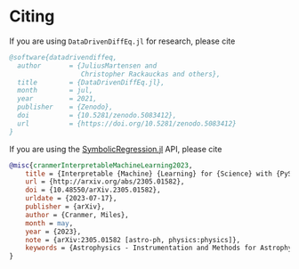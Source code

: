 # Citing

If you are using `DataDrivenDiffEq.jl` for research, please cite

```bibtex
@software{datadrivendiffeq,
  author       = {JuliusMartensen and
                  Christopher Rackauckas and others},
  title        = {DataDrivenDiffEq.jl},
  month        = jul,
  year         = 2021,
  publisher    = {Zenodo},
  doi          = {10.5281/zenodo.5083412},
  url          = {https://doi.org/10.5281/zenodo.5083412}
}
```

If you are using the [SymbolicRegression.jl](https://ai.damtp.cam.ac.uk/symbolicregression/dev/) API, please cite

```bibtex
@misc{cranmerInterpretableMachineLearning2023,
    title = {Interpretable {Machine} {Learning} for {Science} with {PySR} and {SymbolicRegression}.jl},
    url = {http://arxiv.org/abs/2305.01582},
    doi = {10.48550/arXiv.2305.01582},
    urldate = {2023-07-17},
    publisher = {arXiv},
    author = {Cranmer, Miles},
    month = may,
    year = {2023},
    note = {arXiv:2305.01582 [astro-ph, physics:physics]},
    keywords = {Astrophysics - Instrumentation and Methods for Astrophysics, Computer Science - Machine Learning, Computer Science - Neural and Evolutionary Computing, Computer Science - Symbolic Computation, Physics - Data Analysis, Statistics and Probability},
}
```
